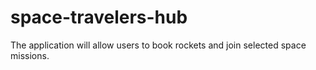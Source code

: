 # space-travelers-hub
The application will allow users to book rockets and join selected space missions.
